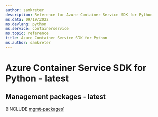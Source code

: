 ```yaml
---
author: samkreter
description: Reference for Azure Container Service SDK for Python
ms.data: 09/19/2022
ms.devlang: python
ms.service: containerservice
ms.topic: reference
title: Azure Container Service SDK for Python
ms.author: samkreter
---
```

# Azure Container Service SDK for Python - latest

## Management packages - latest
[!INCLUDE [mgmt-packages](container-service-mgmt-index.md)]